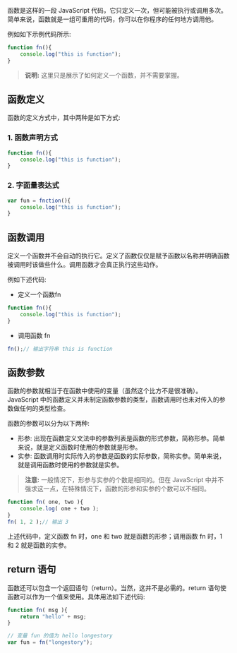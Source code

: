 函数是这样的一段 JavaScript 代码，它只定义一次，但可能被执行或调用多次。简单来说，函数就是一组可重用的代码，你可以在你程序的任何地方调用他。

例如如下示例代码所示:

```javascript
function fn(){
	console.log("this is function");
}
```

> **说明:** 这里只是展示了如何定义一个函数，并不需要掌握。

## 函数定义

函数的定义方式中，其中两种是如下方式:

### 1. 函数声明方式

```javascript
function fn(){
	console.log("this is function");
}
```

### 2. 字面量表达式

```javascript
var fun = fnction(){
	console.log("this is function");
}
```

## 函数调用

定义一个函数并不会自动的执行它。定义了函数仅仅是赋予函数以名称并明确函数被调用时该做些什么。调用函数才会真正执行这些动作。

例如下述代码:

- 定义一个函数fn

```javascript
function fn(){
	console.log("this is function");
}
```

- 调用函数 fn

```javascript
fn();// 输出字符串 this is function
```

## 函数参数

函数的参数就相当于在函数中使用的变量（虽然这个比方不是很准确）。JavaScript 中的函数定义并未制定函数参数的类型，函数调用时也未对传入的参数做任何的类型检查。

函数的参数可以分为以下两种:

- 形参: 出现在函数定义文法中的参数列表是函数的形式参数，简称形参。简单来说，就是定义函数时使用的参数就是形参。
- 实参: 函数调用时实际传入的参数是函数的实际参数，简称实参。简单来说，就是调用函数时使用的参数就是实参。

> **注意:** 一般情况下，形参与实参的个数是相同的。但在 JavaScript 中并不强求这一点，在特殊情况下，函数的形参和实参的个数可以不相同。 

```javascript
function fn( one, two ){
	console.log( one + two );
}
fn( 1, 2 );// 输出 3
```

上述代码中，定义函数 fn 时，one 和 two 就是函数的形参；调用函数 fn 时，1 和 2 就是函数的实参。

## return 语句

函数还可以包含一个返回语句（return）。当然，这并不是必需的。return 语句使函数可以作为一个值来使用。具体用法如下述代码:

```javascript
function fn( msg ){
	return "hello" + msg;
}

// 变量 fun 的值为 hello longestory
var fun = fn("longestory");
```